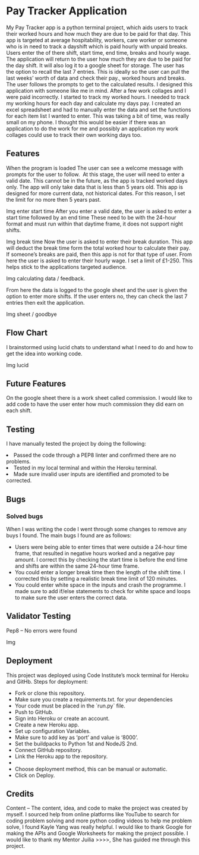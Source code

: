 <h1>Pay Tracker Application</h1>
<p>
My Pay Tracker app is a python terminal project, which aids users to track their worked hours and how much they are due to be paid for that day. This app is targeted at average hospitability, workers, care worker or someone who is in need to track a dayshift which is paid hourly with unpaid breaks. 
Users enter the of there shift, start time, end time, breaks and hourly wage. The application will return to the user how much they are due to be paid for the day shift. It will also log it to a google sheet for storage. The user has the option to recall the last 7 entries. This is ideally so the user can pull the last weeks’ worth of data and check their pay., worked hours and breaks.
The user follows the prompts to get to the calculated results. 
I designed this application with someone like me in mind. After a few work collages and I were paid incorrectly. I started to track my worked hours.
I needed to track my working hours for each day and calculate my days pay. I created an excel spreadsheet and had to manually enter the data and set the functions for each item list I wanted to enter. This was taking a bit of time, was really small on my phone. I thought this would be easier if there was an application to do the work for me and possibly an application my work collages could use to track their own working days too.
</p>

<h2>Features</h2>

<p>
When the program is loaded
The user can see a welcome message with prompts for the user to follow.

<img >
At this stage, the user will need to enter a valid date. This cannot be in the future, as the app is tracked worked days only. The app will only take data that is less than 5 years old. This app is designed for more current data, not historical dates. For this reason, I set the limit for no more then 5 years past. 

Img enter start time
After you enter a valid date, the user is asked to enter a start time followed by an end time These need to be with the 24-hour format and must run within that daytime frame, it does not support night shifts. 

Img break time
Now the user is asked to enter their break duration. This app will deduct the break time form the total worked hour to calculate their pay. If someone’s breaks are paid, then this app is not for that type of user.
From here the user is asked to enter their hourly wage. I set a limit of £1-250. This helps stick to the applications targeted audience. 

Img calculating data / feedback. 

From here the data is logged to the google sheet and the user is given the option to enter more shifts. If the user enters no, they can check the last 7 entries then exit the application.

Img sheet / goodbye
</p>
<h2>Flow Chart</h2>

<p>
I brainstormed using lucid chats to understand what I need to do and how to get the idea into working code. 
</p>
Img lucid

<h2>Future Features</h2>
<p>
On the google sheet there is a work sheet called commission. I would like to add code to have the user enter how much commission they did earn on each shift.
</p>

<h2>Testing</h2>
<p>
I have manually tested the project by doing the following:
<ul></ul>
	<li>Passed the code through a PEP8 linter and confirmed there are no problems.</li>
	<li>Tested in my local terminal and within the Heroku terminal.</li>
	<li>Made sure invalid user inputs are identified and promoted to be corrected.</li>
    </ul>
</p>
<h2>Bugs</h2>

<h3>Solved bugs</h3>
When I was writing the code I went through some changes to remove any buys I found. The main bugs I found are as follows:
<ul>
<li>Users were being able to enter times that were outside a 24-hour time frame, that resulted in negative hours worked and a negative pay amount. I correct this by checking the start time is before the end time and shifts are within the same 24-hour time frame.</li>
<li>You could enter a longer break time then the length of the shift time. I corrected this by setting a realistic break time limit of 120 minutes.</li>
<li>You could enter white space in the inputs and crash the programme. I made sure to add if/else statements to check for white space and loops to make sure the user enters the correct data.</li>
</ul>

<h2>Validator Testing</h2>
<p>
Pep8 – No errors were found 
</p>
Img 

<h2>Deployment</h2>
This project was deployed using Code Institute’s mock terminal for Heroku and GitHb.
Steps for deployment:
<ul>
<li>Fork or clone this repository.</li>
<li>Make sure you create a requirements.txt. for your dependencies</li>
<li>Your code must be placed in the `run.py` file.</li>
<li>Push to GitHub.</li>
<li>Sign into Heroku or create an account.</li>
<li>Create a new Heroku app.</li>
<li>Set up configuration Variables.</li>
<li>Make sure to add key as ‘port’ and value is ‘8000’.</li>
<li>Set the buildpacks to Python 1st and NodeJS 2nd.</li>
<li>Connect GitHub repository.</li>
<li>Link the Heroku app to the repository.<li>
<li>Choose deployment method, this can be manual or automatic.</li>
<li>Click on Deploy.</li>
</ul>

<h2>Credits</h2>
<p>
Content – The content, idea, and code to make the project was created by myself. I sourced help from online platforms like YouTube to search for coding problem solving and more python coding videos to help me problem solve, I found Kayle Yang was really helpful.
I would like to thank Google for making the APIs and Google Worksheets for making the project possible. I would like to thank my Mentor Juilia >>>>, She has guided me through this project.
</p>
